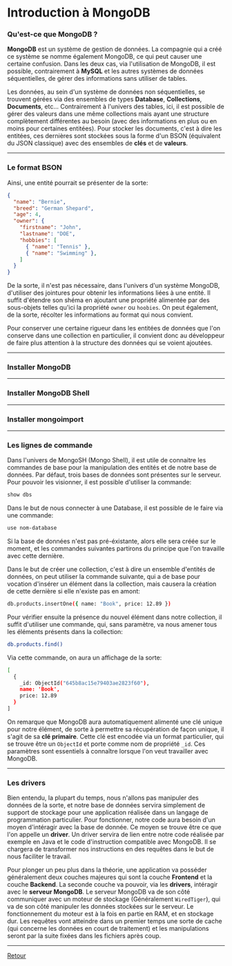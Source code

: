 # Introduction à MongoDB

### Qu'est-ce que MongoDB ?

**MongoDB** est un système de gestion de données. La compagnie qui a créé ce système se nomme également MongoDB, ce qui peut causer une certaine confusion. Dans les deux cas, via l'utilisation de MongoDB, il est possible, contrairement à **MySQL** et les autres systèmes de données séquentielles, de gérer des informations sans utiliser de tables. 

Les données, au sein d'un système de données non séquentielles, se trouvent gérées via des ensembles de types **Database**, **Collections**, **Documents**, etc... Contrairement à l'univers des tables, ici, il est possible de gérer des valeurs dans une même collections mais ayant une structure complètement différentes au besoin (avec des informations en plus ou en moins pour certaines entitées). Pour stocker les documents, c'est à dire les entitées, ces dernières sont stockées sous la forme d'un BSON (équivalent du JSON classique) avec des ensembles de **clés** et de **valeurs**.

---
  
### Le format BSON

Ainsi, une entité pourrait se présenter de la sorte: 

```json
{
  "name": "Bernie",
  "breed": "German Shepard",
  "age": 4,
  "owner": {
    "firstname": "John",
    "lastname": "DOE",
    "hobbies": [
      { "name": "Tennis" },
      { "name": "Swimming" },
    ]
  }
}
```
De la sorte, il n'est pas nécessaire, dans l'univers d'un système MongoDB, d'utiliser des jointures pour obtenir les informations liées à une entité. Il suffit d'étendre son shéma en ajoutant une propriété alimentée par des sous-objets telles qu'ici la propriété `owner` ou `hoobies`. On peut également, de la sorte, récolter les informations au format qui nous convient.

Pour conserver une certaine rigueur dans les entitées de données que l'on conserve dans une collection en particulier, il convient donc au développeur de faire plus attention à la structure des données qui se voient ajoutées.

---

### Installer MongoDB

---

### Installer MongoDB Shell

---

### Installer mongoimport

---

### Les lignes de commande

Dans l'univers de MongoSH (Mongo Shell), il est utile de connaitre les commandes de base pour la manipulation des entités et de notre base de données. Par défaut, trois bases de données sont présentes sur le serveur. Pour pouvoir les visionner, il est possible d'utiliser la commande: 

```bash
show dbs
```

Dans le but de nous connecter à une Database, il est possible de le faire via une commande:

```bash
use nom-database
```

Si la base de données n'est pas pré-éxistante, alors elle sera créée sur le moment, et les commandes suivantes partirons du principe que l'on travaille avec cette dernière. 

Dans le but de créer une collection, c'est à dire un ensemble d'entités de données, on peut utiliser la commande suivante, qui a de base pour vocation d'insérer un élément dans la collection, mais causera la création de cette dernière si elle n'existe pas en amont: 

```bash
db.products.insertOne({ name: "Book", price: 12.89 })
```

Pour vérifier ensuite la présence du nouvel élément dans notre collection, il suffit d'utiliser une commande, qui, sans paramètre, va nous amener tous les éléments présents dans la collection: 

```bash
db.products.find()
```

Via cette commande, on aura un affichage de la sorte: 

```bash
[
  {
    _id: ObjectId("645b8ac15e79403ae2823f60"),
    name: 'Book',
    price: 12.89
  }
]
```

On remarque que MongoDB aura automatiquement alimenté une clé unique pour notre élément, de sorte à permettre sa récupération de façon unique, il s'agit de sa **clé primaire**. Cette clé est encodée via un format particulier, qui se trouve être un `ObjectId` et porte comme nom de propriété `_id`. Ces paramètres sont essentiels à connaître lorsque l'on veut travailler avec MongoDB.

---

### Les drivers

Bien entendu, la plupart du temps, nous n'allons pas manipuler des données de la sorte, et notre base de données servira simplement de support de stockage pour une application réalisée dans un langage de programmation particulier. Pour fonctionner, notre code aura besoin d'un moyen d'intéragir avec la base de donnée. Ce moyen se trouve être ce que l'on appelle un **driver**. Un driver servira de lien entre notre code réalisée par exemple en Java et le code d'instruction compatible avec MongoDB. Il se chargera de transformer nos instructions en des requêtes dans le but de nous faciliter le travail.

Pour plonger un peu plus dans la théorie, une application va posséder généralement deux couches majeures qui sont la couche **Frontend** et la couche **Backend**. La seconde couche va pouvoir, via les **drivers**, intéragir avec le **serveur MongoDB**. Le serveur MongoDB va de son côté communiquer avec un moteur de stockage (Généralement `WiredTiger`), qui va de son côté manipuler les données stockées sur le serveur. Le fonctionnement du moteur est à la fois en partie en RAM, et en stockage dur. Les requêtes vont atteindre dans un premier temps une sorte de cache (qui concerne les données en court de traitement) et les manipulations seront par la suite fixées dans les fichiers après coup.

---

[Retour](../README.md)